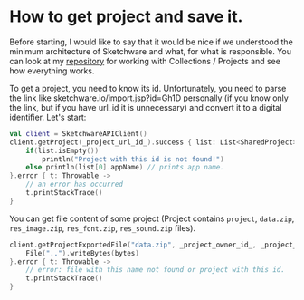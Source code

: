 # How to get project and save it.
Before starting, I would like to say that it would be nice if we understood
the minimum architecture of Sketchware and what, for what is responsible.
You can look at my [repository](https://github.com/y9neon/SketchwareManager) for working 
with Collections / Projects and see how everything works.

To get a project, you need to know its id. 
Unfortunately, you need to parse the link like sketchware.io/import.jsp?id=Gh1D personally 
(if you know only the link, but if you have url_id it is unnecessary)
and convert it to a digital identifier.
Let's start:
```kotlin
val client = SketchwareAPIClient()
client.getProject(_project_url_id_).success { list: List<SharedProject> ->
    if(list.isEmpty())
        println("Project with this id is not found!")
    else println(list[0].appName) // prints app name.
}.error { t: Throwable ->
    // an error has occurred
    t.printStackTrace()
}
```
You can get file content of some project
(Project contains `project`, `data.zip`, `res_image.zip`, `res_font.zip`, `res_sound.zip` files).
```kotlin
client.getProjectExportedFile("data.zip", _project_owner_id_, _project_url_id_).success { bytes: ByteArray ->
    File("..").writeBytes(bytes)
}.error { t: Throwable ->
    // error: file with this name not found or project with this id.
    t.printStackTrace()
}
```